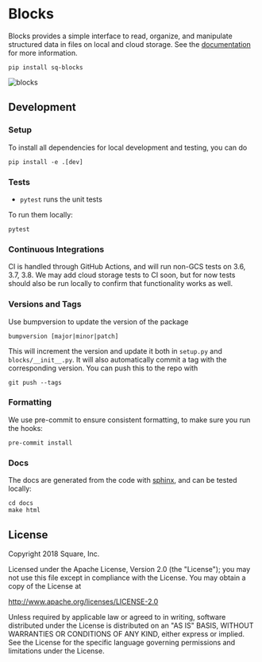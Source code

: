 # Blocks

Blocks provides a simple interface to read, organize, and manipulate structured data in files
on local and cloud storage. See the [documentation](https://sq-blocks.readthedocs.io) for more
information.

    pip install sq-blocks

![blocks](docs/blocks.gif)

## Development

### Setup

To install all dependencies for local development and testing, you can do

    pip install -e .[dev]

### Tests

* `pytest` runs the unit tests

To run them locally:

    pytest

### Continuous Integrations

CI is handled through GitHub Actions, and will run non-GCS tests on 3.6, 3.7, 3.8.
We may add cloud storage tests to CI soon, but for now tests should also be
run locally to confirm that functionality works as well.

### Versions and Tags

Use bumpversion to update the version of the package

    bumpversion [major|minor|patch]

This will increment the version and update it both in `setup.py` and `blocks/__init__.py`.
It will also automatically commit a tag with the corresponding version. You can push this to the repo
with

    git push --tags

### Formatting

We use pre-commit to ensure consistent formatting, to make sure you run the
hooks:

    pre-commit install

### Docs

The docs are generated from the code with
[sphinx](https://www.sphinx-doc.org/en/master/), and can be tested locally:

    cd docs
    make html

## License

Copyright 2018 Square, Inc.

Licensed under the Apache License, Version 2.0 (the "License");
you may not use this file except in compliance with the License.
You may obtain a copy of the License at

   http://www.apache.org/licenses/LICENSE-2.0

Unless required by applicable law or agreed to in writing, software
distributed under the License is distributed on an "AS IS" BASIS,
WITHOUT WARRANTIES OR CONDITIONS OF ANY KIND, either express or implied.
See the License for the specific language governing permissions and
limitations under the License.
